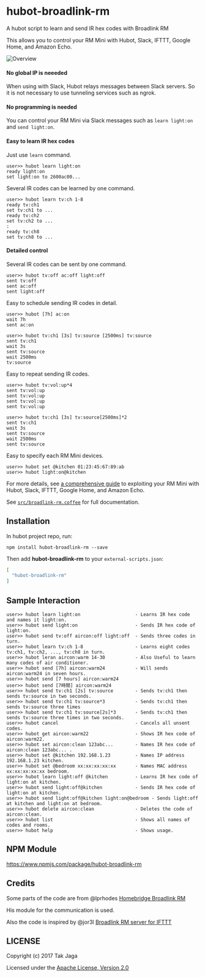 # hubot-broadlink-rm

A hubot script to learn and send IR hex codes with Broadlink RM

This allows you to control your RM Mini with Hubot, Slack, IFTTT, Google Home, and Amazon Echo.

![Overview](https://user-images.githubusercontent.com/34579033/34902770-89cb6c1a-f865-11e7-80e5-a9ed2f70515a.png)

#### No global IP is neeeded
When using with Slack, Hubot relays messages between Slack servers.
So it is not necessary to use tunneling services such as ngrok.

#### No programming is needed
You can control your RM Mini via Slack messages such as `learn light:on` and `send light:on`.

#### Easy to learn IR hex codes

Just use `learn` command.
```
user>> hubot learn light:on
ready light:on
set light:on to 2600ac00...
```
Several IR codes can be learned by one command.
```
user>> hubot learn tv:ch 1-8
ready tv:ch1
set tv:ch1 to ...
ready tv:ch2
set tv:ch2 to ...
:
ready tv:ch8
set tv:ch8 to ...
```

#### Detailed control

Several IR codes can be sent by one command.
```
user>> hubot tv:off ac:off light:off
sent tv:off
sent ac:off
sent light:off
```

Easy to schedule sending IR codes in detail.
```
user>> hubot [7h] ac:on
wait 7h
sent ac:on

user>> hubot tv:ch1 [3s] tv:source [2500ms] tv:source
sent tv:ch1
wait 3s
sent tv:source
wait 2500ms
tv:source
```

Easy to repeat sending IR codes.
```
user>> hubot tv:vol:up*4
sent tv:vol:up
sent tv:vol:up
sent tv:vol:up
sent tv:vol:up

user>> hubot tv:ch1 [3s] tv:source[2500ms]*2
sent tv:ch1
wait 3s
sent tv:source
wait 2500ms
sent tv:source
```

Easy to specify each RM Mini devices.
```
user>> hubot set @kitchen 01:23:45:67:89:ab
user>> hubot light:on@kitchen
```

For more details, see [a comprehensive guide](https://scrapbox.io/smart-home) to exploiting your RM Mini with Hubot, Slack, IFTTT, Google Home, and Amazon Echo.

See [`src/broadlink-rm.coffee`](src/broadlink-rm.coffee) for full documentation.

## Installation

In hubot project repo, run:

`npm install hubot-broadlink-rm --save`

Then add **hubot-broadlink-rm** to your `external-scripts.json`:

```json
[
  "hubot-broadlink-rm"
]
```

## Sample Interaction

```
user>> hubot learn light:on                    - Learns IR hex code and names it light:on.
user>> hubot send light:on                     - Sends IR hex code of light:on.
user>> hubot send tv:off aircon:off light:off  - Sends three codes in turn.
user>> hubot learn tv:ch 1-8                   - Learns eight codes tv:ch1, tv:ch2, ..., tv:ch8 in turn.
user>> hubot leran aircon:warm 14-30           - Also Useful to learn many codes of air conditioner.
user>> hubot send [7h] aircon:warm24           - Will sends aircon:warm24 in seven hours.
user>> hubot send [7 hours] aircon:warm24
user>> hubot send [7時間] aircon:warm24
user>> hubot send tv:ch1 [2s] tv:source        - Sends tv:ch1 then sends tv:source in two seconds.
user>> hubot send tv:ch1 tv:source*3           - Sends tv:ch1 then sends tv:source three times
user>> hubot send tv:ch1 tv:source[2s]*3       - Sends tv:ch1 then sends tv:source three times in two seconds.
user>> hubot cancel                            - Cancels all unsent codes.
user>> hubot get aircon:warm22                 - Shows IR hex code of aircon:warm22.
user>> hubot set aircon:clean 123abc...        - Names IR hex code of aircon:clean 123abc... .
user>> hubot set @kitchen 192.168.1.23         - Names IP address 192.168.1.23 kitchen.
user>> hubot set @bedroom xx:xx:xx:xx:xx       - Names MAC address xx:xx:xx:xx:xx bedroom.
user>> hubot learn light:off @kitchen          - Learns IR hex code of light:on at kitchen.
user>> hubot send light:off@kitchen            - Sends IR hex code of light:on at kitchen.
user>> hubot send light:off@kitchen light:on@bedroom - Sends light:off at kitchen and light:on at bedroom.
user>> hubot delete aircon:clean               - Deletes the code of aircon:clean.
user>> hubot list                              - Shows all names of codes and rooms.
user>> hubot help                              - Shows usage.
```

## NPM Module

https://www.npmjs.com/package/hubot-broadlink-rm

## Credits
Some parts of the code are from @lprhodes [Homebridge Broadlink RM]

His module for the communication is used.

Also the code is inspired by @jor3l [Broadlink RM server for IFTTT]

[Homebridge Broadlink RM]: https://github.com/lprhodes/homebridge-broadlink-rm
[Broadlink RM server for IFTTT]: https://github.com/jor3l/broadlinkrm-ifttt

## LICENSE

Copyright (c) 2017 Tak Jaga

Licensed under the [Apache License, Version 2.0][Apache]

[Apache]: http://www.apache.org/licenses/LICENSE-2.0

